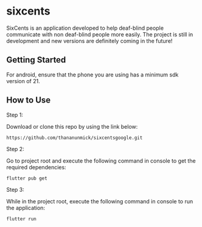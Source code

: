 # sixcents

SixCents is an application developed to help deaf-blind people communicate with non deaf-blind people more easily. The project is still in development and new versions are definitely coming in the future!

## Getting Started

For android, ensure that the phone you are using has a minimum sdk version of 21.

## How to Use

Step 1:

Download or clone this repo by using the link below:

```
https://github.com/thananunmick/sixcentsgoogle.git
```

Step 2:

Go to project root and execute the following command in console to get the required dependencies:

```
flutter pub get
```

Step 3:

While in the project root, execute the following command in console to run the application:

```
flutter run
```
